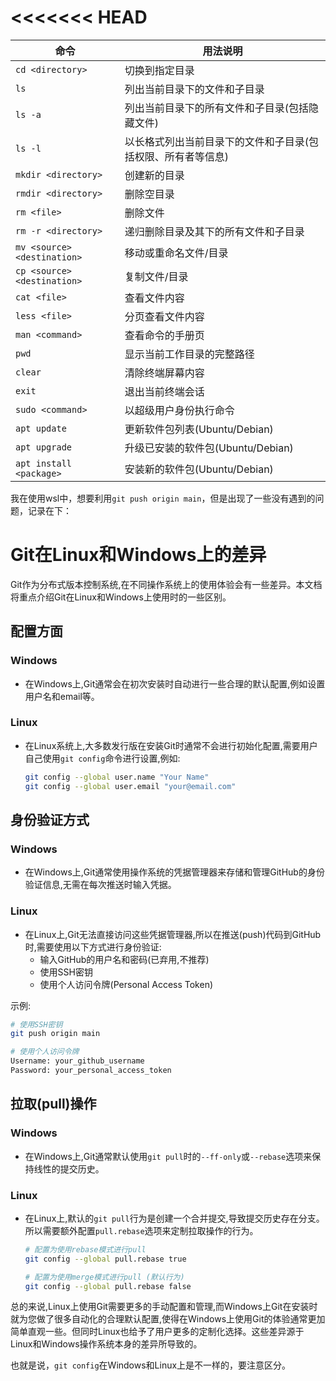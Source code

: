 
<<<<<<< HEAD
=======
| 命令                        | 用法说明                                                     |
| --------------------------- | ------------------------------------------------------------ |
| `cd <directory>`            | 切换到指定目录                                               |
| `ls`                        | 列出当前目录下的文件和子目录                                 |
| `ls -a`                     | 列出当前目录下的所有文件和子目录(包括隐藏文件)               |
| `ls -l`                     | 以长格式列出当前目录下的文件和子目录(包括权限、所有者等信息) |
| `mkdir <directory>`         | 创建新的目录                                                 |
| `rmdir <directory>`         | 删除空目录                                                   |
| `rm <file>`                 | 删除文件                                                     |
| `rm -r <directory>`         | 递归删除目录及其下的所有文件和子目录                         |
| `mv <source> <destination>` | 移动或重命名文件/目录                                        |
| `cp <source> <destination>` | 复制文件/目录                                                |
| `cat <file>`                | 查看文件内容                                                 |
| `less <file>`               | 分页查看文件内容                                             |
| `man <command>`             | 查看命令的手册页                                             |
| `pwd`                       | 显示当前工作目录的完整路径                                   |
| `clear`                     | 清除终端屏幕内容                                             |
| `exit`                      | 退出当前终端会话                                             |
| `sudo <command>`            | 以超级用户身份执行命令                                       |
| `apt update`                | 更新软件包列表(Ubuntu/Debian)                                |
| `apt upgrade`               | 升级已安装的软件包(Ubuntu/Debian)                            |
| `apt install <package>`     | 安装新的软件包(Ubuntu/Debian)                                |

我在使用wsl中，想要利用`git push origin main`，但是出现了一些没有遇到的问题，记录在下：

# Git在Linux和Windows上的差异

Git作为分布式版本控制系统,在不同操作系统上的使用体验会有一些差异。本文档将重点介绍Git在Linux和Windows上使用时的一些区别。

## 配置方面

### Windows

- 在Windows上,Git通常会在初次安装时自动进行一些合理的默认配置,例如设置用户名和email等。

### Linux

- 在Linux系统上,大多数发行版在安装Git时通常不会进行初始化配置,需要用户自己使用`git config`命令进行设置,例如:

  ```bash
  git config --global user.name "Your Name"
  git config --global user.email "your@email.com"
  ```

## 身份验证方式

### Windows

- 在Windows上,Git通常使用操作系统的凭据管理器来存储和管理GitHub的身份验证信息,无需在每次推送时输入凭据。

### Linux

- 在Linux上,Git无法直接访问这些凭据管理器,所以在推送(push)代码到GitHub时,需要使用以下方式进行身份验证:
  - 输入GitHub的用户名和密码(已弃用,不推荐)
  - 使用SSH密钥
  - 使用个人访问令牌(Personal Access Token)

示例:

```bash
# 使用SSH密钥
git push origin main

# 使用个人访问令牌
Username: your_github_username
Password: your_personal_access_token
```

## 拉取(pull)操作

### Windows

- 在Windows上,Git通常默认使用`git pull`时的`--ff-only`或`--rebase`选项来保持线性的提交历史。

### Linux  

- 在Linux上,默认的`git pull`行为是创建一个合并提交,导致提交历史存在分支。所以需要额外配置`pull.rebase`选项来定制拉取操作的行为。

  ```bash
  # 配置为使用rebase模式进行pull
  git config --global pull.rebase true

  # 配置为使用merge模式进行pull (默认行为)
  git config --global pull.rebase false
  ```

总的来说,Linux上使用Git需要更多的手动配置和管理,而Windows上Git在安装时就为您做了很多自动化的合理默认配置,使得在Windows上使用Git的体验通常更加简单直观一些。但同时Linux也给予了用户更多的定制化选择。这些差异源于Linux和Windows操作系统本身的差异所导致的。

也就是说，`git config`在Windows和Linux上是不一样的，要注意区分。
